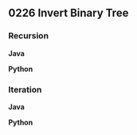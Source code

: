 ## 0226 Invert Binary Tree
### Recursion
**Java**

**Python**



### Iteration
**Java**

**Python**
